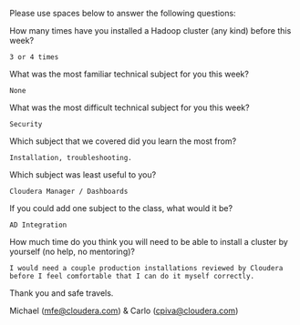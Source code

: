 Please use spaces below to answer the following questions:


How many times have you installed a Hadoop cluster (any kind) before this week?
```
3 or 4 times
```

What was the most familiar technical subject for you this week?
```
None
```

What was the most difficult technical subject for you this week?
```
Security
```

Which subject that we covered did you learn the most from?
```
Installation, troubleshooting.
```

Which subject was least useful to you?
```
Cloudera Manager / Dashboards
```

If you could add one subject to the class, what would it be?
```
AD Integration
```

How much time do you think you will need to be able to install a cluster by yourself (no help, no mentoring)?
```
I would need a couple production installations reviewed by Cloudera before I feel comfortable that I can do it myself correctly.
```

Thank you and safe travels.

Michael (mfe@cloudera.com) & Carlo (cpiva@cloudera.com)
